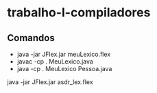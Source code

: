 # trabalho-I-compiladores

## Comandos

- java -jar JFlex.jar meuLexico.flex
- javac -cp . MeuLexico.java
- java -cp . MeuLexico Pessoa.java

java -jar JFlex.jar asdr_lex.flex
